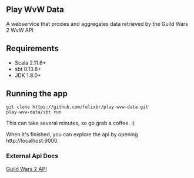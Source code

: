 ## Play WvW Data

A webservice that proxies and aggregates data retrieved by the Guild Wars 2 WvW API

## Requirements

* Scala 2.11.6+
* sbt   0.13.8+
* JDK   1.8.0+
 
## Running the app

    git clone https://github.com/felixbr/play-wvw-data.git
    play-wvw-data/sbt run
    
This can take several minutes, so go grab a coffee. :)

When it's finished, you can explore the api by opening http://localhost:9000.

### External Api Docs

[Guild Wars 2 API](https://forum-en.guildwars2.com/forum/community/api/API-Documentation)
